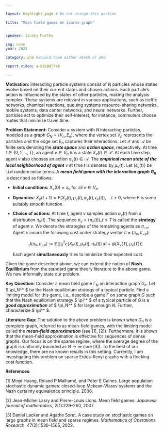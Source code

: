 ```yaml
---

layout: highlight_page # Do not change this portion

title: "Mean field games on sparse graph"


speaker: Janaky Murthy

img: none
year: 2023

category: phd #should have either mtech or phd

report_video: a-bBLBdl7kA

---
```

**Motivation:**
Interacting particle systems consist of $N$ particles whose states evolve based on their current states and chosen actions. Each particle’s action is influenced by the states of other particles, making the analysis complex. These systems are relevant in various applications, such as traffic networks, chemical reactions, queuing systems resource-sharing networks, mobile systems, data center networks, and neural networks. Further, particles act to optimize their self-interest, for instance, commuters choose routes that minimize travel time.

**Problem Statement:**
Consider a system with $N$ interacting particles, modeled as a graph $G_N = (V_n, E_n)$, where the vertex set $V_n$ represents the particles and the edge set $E_n$ captures
their interactions. Let $\mathcal{X}$ and $\mathcal{A}$ be finite sets denoting the ***state space*** and ***action space***, respectively. At time $t \in \{0, 1, \ldots, T\}$, an agent $v \in V_n$ has a state $X_v(t) \in \mathcal{X}$. At each time step, agent $v$ also chooses an action $a_v(t) \in \mathcal{A}$. The ***empirical mean state of the local neighborhood of agent*** $v$ at time $t$ is denoted by $\mu_v(t)$. Let $\{\epsilon_v(t)\}$ be i.i.d random noise terms. A ***mean field game with the interaction graph $G_n$*** is described as follows:
- **Initial conditions:** $X_v(0) = x_v$ for all $v \in V_n$
- **Dynamics:** $X_v(t+1) = F(X_v(t), \mu_v(t), a_v(t), \epsilon_v(t)), \quad t \geq 0,$ where $F$ is some suitably smooth function.
- **Choice of actions:** At time $t$, agent $v$ samples action $a_v(t)$ from a distribution $\pi_v(t)$. The sequence $\pi_v = (\pi_v(t))\_{t \leq T}$ is called the **strategy** of agent $v$. We denote the strategies of the remaining agents as $\pi_{-v}$. Agent $v$ incurs the following cost under strategy vector $\pi$ = $(\pi_v,\pi_{-v})$:
  
   $$ J(\pi_v, \pi_{-v}) := \mathbb{E} \left[ \int_{0}^T c(X_v(t), \mu_v(t), \pi_v(t)) \, dt + \psi(X_v(T), \mu_v(T)) \right] $$

    Each agent **simultaneously** tries to minimize their expected cost.

Given the game described above, we can extend the notion of **Nash Equilibrium** from the standard game theory literature to the above game. We now informally state our problem.

**Key Question:**
Consider a mean field game $\Gamma_N$ on interaction graph $G_n$. Let $ \pi_N^* $ be the Nash equilibrium strategy of a typical particle. Find a limiting model for this game, i.e., describe a game $\Gamma$ on some graph $G$ such that the Nash equilibrium strategy $ \pi^* $ of a typical particle of $G$ is a ***good approximation*** of $ \pi_N^* $ for large enough $N$. Further, characterize $ \pi^* $.

**Literature Gap:**
The solution to the above problem is known when $G_n$ is a complete graph, referred to as mean-field games, with the limiting model called the ***mean-field approximation*** (see [1], [2]). Furthermore, it is shown that the mean-field approximation is effective for sequences of dense graphs. Our focus is on the sparse regime, where the average degree of the graph is uniformly bounded as $N \rightarrow \infty$ (see [3]). To the best of our knowledge, there are no known results in this setting. Currently, I am investigating this problem on sparse Erdos-Renyi graphs with a flocking cost function.

**References:**

[1] Minyi Huang, Roland P Malhamé, and Peter E Caines. Large population stochastic dynamic games: closed-loop Mckean-Vlasov systems and the Nash certainty equivalence principle. 2006.

[2] Jean-Michel Lasry and Pierre-Louis Lions. Mean field games. *Japanese journal of mathematics*, 2(1):229–260, 2007.

[3] Daniel Lacker and Agathe Soret. A case study on stochastic games on large graphs in mean field and sparse regimes. *Mathematics of Operations Research*, 47(2):1530–1565, 2022.